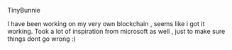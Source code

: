 TinyBunnie

I have been working on my very own blockchain , seems like i got it working. Took a lot of inspiration from microsoft as well , just to make sure things dont go wrong :)
